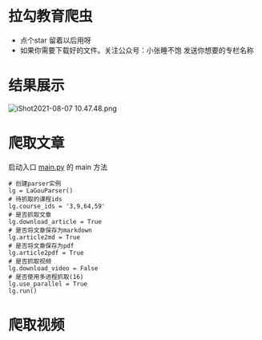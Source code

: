 # 拉勾教育爬虫

- 点个star 留着以后用呀
- 如果你需要下载好的文件。关注公众号：小张睡不饱  发送你想要的专栏名称

# 结果展示

![iShot2021-08-07 10.47.48.png](https://upload-images.jianshu.io/upload_images/12361519-e373043548281963.png?imageMogr2/auto-orient/strip%7CimageView2/2/w/1240)

# 爬取文章

启动入口 [main.py](main.py) 的 main 方法

```
# 创建parser实例
lg = LaGouParser()
# 待抓取的课程ids
lg.course_ids = '3,9,64,59'
# 是否抓取文章
lg.download_article = True
# 是否将文章保存为markdown
lg.article2md = True
# 是否将文章保存为pdf
lg.article2pdf = True
# 是否抓取视频
lg.download_video = False
# 是否使用多进程抓取(16)
lg.use_parallel = True
lg.run()
```

# 爬取视频

